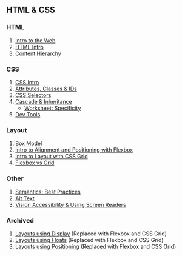 ## HTML & CSS

### HTML
1. [Intro to the Web](the-web.md)
1. [HTML Intro](html-intro.md)
1. [Content Hierarchy](content-hierarchy.md)

### CSS
1. [CSS Intro](css-intro.md)
1. [Attributes, Classes & IDs](attributes-classes-ids.md)
1. [CSS Selectors](css-selectors.md)
1. [Cascade & Inheritance](cascade-inheritance.md)
    - [Worksheet: Specificity](exercises/specificity-practice.md)
1. [Dev Tools](dev-tools-into-default-styles.md)

### Layout
1. [Box Model](box-model.md)
1. [Intro to Alignment and Positioning with Flexbox](flexbox-intro.md)
1. [Intro to Layout with CSS Grid](css-grid-intro.md)
2. [Flexbox vs Grid](flexbox-vs-css-grid.md)

### Other
1. [Semantics: Best Practices](semantics-best-practices.md)
1. [Alt Text](alt-text.md)
1. [Vision Accessibility & Using Screen Readers](vision-accessibility.md)

### Archived
1. [Layouts using Display](archived/layout-display.md) (Replaced with Flexbox and CSS Grid)
1. [Layouts using Floats](archived/layout-floats.md) (Replaced with Flexbox and CSS Grid)
1. [Layouts using Positioning](archived/layout-positioning.md) (Replaced with Flexbox and CSS Grid)
